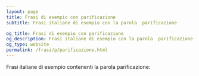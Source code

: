 ```yaml
---
layout: page
title: Frasi di esempio con parificazione 
subtitle: Frasi italiane di esempio con la parola  parificazione

og_title: Frasi di esempio con parificazione 
og_description: Frasi italiane di esempio con la parola  parificazione
og_type: website
permalink: /frasi/p/parificazione.html
---
```


Frasi italiane di esempio contenenti la parola parificazione:


